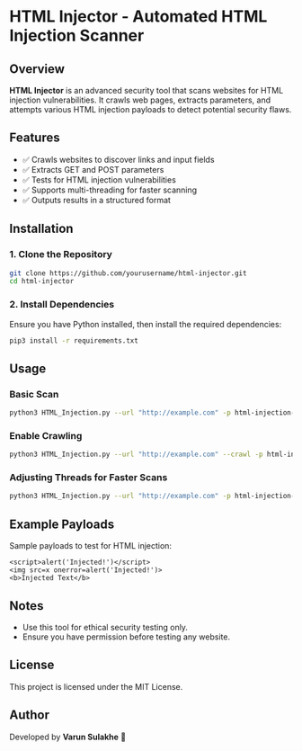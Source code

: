 # HTML Injector - Automated HTML Injection Scanner

## Overview
**HTML Injector** is an advanced security tool that scans websites for HTML injection vulnerabilities. It crawls web pages, extracts parameters, and attempts various HTML injection payloads to detect potential security flaws.

## Features
- ✅ Crawls websites to discover links and input fields
- ✅ Extracts GET and POST parameters
- ✅ Tests for HTML injection vulnerabilities
- ✅ Supports multi-threading for faster scanning
- ✅ Outputs results in a structured format

## Installation
### 1. Clone the Repository
```bash
git clone https://github.com/yourusername/html-injector.git
cd html-injector
```

### 2. Install Dependencies
Ensure you have Python installed, then install the required dependencies:
```bash
pip3 install -r requirements.txt
```

## Usage
### Basic Scan
```bash
python3 HTML_Injection.py --url "http://example.com" -p html-injection-payload.txt.txt
```

### Enable Crawling
```bash
python3 HTML_Injection.py --url "http://example.com" --crawl -p html-injection-payload.txt.txt
```

### Adjusting Threads for Faster Scans
```bash
python3 HTML_Injection.py --url "http://example.com" -p html-injection-payload.txt -t 20
```

## Example Payloads
Sample payloads to test for HTML injection:
```
<script>alert('Injected!')</script>
<img src=x onerror=alert('Injected!')>
<b>Injected Text</b>
```

## Notes
- Use this tool for ethical security testing only.
- Ensure you have permission before testing any website.

## License
This project is licensed under the MIT License.

## Author
Developed by **Varun Sulakhe** 🚀

